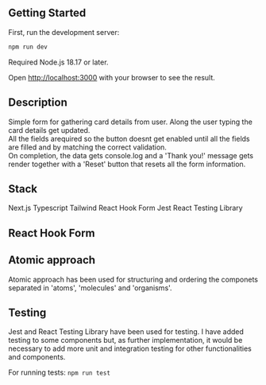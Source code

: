 ## Getting Started

First, run the development server:

```bash
npm run dev
```

Required Node.js 18.17 or later.

Open [http://localhost:3000](http://localhost:3000) with your browser to see the result.

## Description

Simple form for gathering card details from user. Along the user typing the card details get updated.
<br>
All the fields arequired so the button doesnt get enabled until all the fields are filled and by matching the correct validation.
<br>
On completion, the data gets console.log and a 'Thank you!' message gets render together with a 'Reset' button that resets all the form information.

## Stack

Next.js
Typescript
Tailwind
React Hook Form
Jest
React Testing Library

## React Hook Form

## Atomic approach

Atomic approach has been used for structuring and ordering the componets separated in 'atoms', 'molecules' and 'organisms'.

## Testing

Jest and React Testing Library have been used for testing. I have added testing to some components but, as further implementation, it would be necessary to add more unit and integration testing for other functionalities and components.

For running tests: `npm run test`
